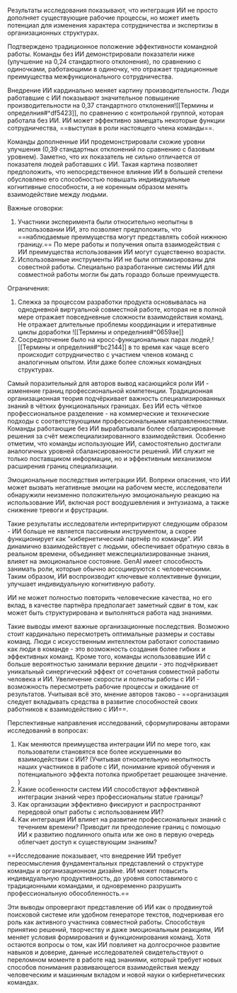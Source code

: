
Результаты исследования показывают, что интеграция ИИ не просто дополняет существующие рабочие процессы, но может иметь потенциал для изменения характера сотрудничества и экспертизы в организационных структурах.

Подтверждено традиционное положение эффективности командной работы. 
Команды без ИИ демонстрировали показатели ниже (улучшение на 0,24 стандартного отклонения), по сравнению с одиночками, работающими в
одиночку, что отражает традиционные преимущества межфункционального сотрудничества. 

Внедрение ИИ кардинально меняет картину производительности.
Люди работавшие с ИИ показывают значительное повышение производительности на 0,37 стандартного отклонения![[Термины и определния#^df5423]], по сравнению с контрольной группой, которая работала без ИИ.
ИИ может эффективно замещать некоторые функции сотрудничества, ==выступая в роли настоящего члена команды==.

Команды дополненные ИИ продемонстрировали схожие уровни улучшения (0,39 стандартных отклонений по сравнению с базовым уровнем). 
Заметно, что их показатель не сильно отличается от показателя людей работавших с ИИ. 
Такая картина позволяет предположить, что непосредственное влияние ИИ в большей степени обусловлено его способностью повышать индивидуальные когнитивные способности, а не коренным образом менять взаимодействие между людьми. 

Важные оговорки: 
1. Участники эксперимента были относительно неопытны в использовании ИИ, это позволяет предположить, что ==наблюдаемые преимущества могут представлять собой нижнюю границу.== По мере работы и получения опыта взаимодействия с ИИ преимущества использования ИИ могут существенно возрасти. 
2. Использованные инструменты ИИ не были оптимизированы для совестной работы. Специально разработанные системы ИИ для совместной работы могли бы дать гораздо больше преимуществ.

Ограничения: 
1. Слежка за процессом разработки продукта основывалась на однодневной виртуальной совместной работе, которая не в полной мере отражает повседневные сложности взаимодействия команд. Не отражает длительные проблемы координации и итеративные циклы доработки ![[Термины и определния#^0659ae]]
2.  Сосредоточение было на  кросс-функциональных парах людей,![[Термины и определния#^bc2144]]  в то время как чаще всего происходит сотрудничество с участием членов команд с аналогичным опытом. Или даже более сложных командных структурах.

Самый поразительный для авторов вывод касающийся роли ИИ - изменение границ профессиональной компетенции. Традиционная организационная теория подчёркивает важность специализированных знаний в чётких функциональных границах.  Без ИИ есть чёткое профессиональное  разделение - на коммерческие и технические подходы с соответствующими профессиональными направленностями. 
Команды работающие без ИИ вырабатывали более сбалансированные решения за счёт межспециализированного взаимодействия. 
Особенно отметим, что команды использующие ИИ, самостоятельно достигали аналогичных уровней сбалансированности решений. 
ИИ служит не только поставщиком информации, но и эффективным механизмом расширения границ специализации.

Эмоциональные последствия интеграции ИИ. 
Вопреки опасения, что ИИ может вызвать негативные эмоции на рабочем месте, исследователи обнаружили неизменно положительную эмоциональную реакцию на использование ИИ, включая рост воодушевления и энтузиазма, а также снижение
тревоги и фрустрации. 

Такие результаты исследователи интерпритируют следующим образом - ИИ больше не является пассивным инструментом, а скорее функционирует как "кибернетический партнёр по команде". 
ИИ динамично взаимодействует с людьми, обеспечивает обратную связь в реальном времени, объединяет межспециализированные знания, влияет на эмоциональное состояние.
GenAI имеет способность занимать роли, которые обычно ассоциируются с человеческими. Таким образом, ИИ воспроизводит ключевые коллективные функции, улучшает индивидуальную когнитивную работу. 

ИИ не может полностью повторить человеческие качества, но его вклад, в качестве партнёра предполагает заметный сдвиг в том, как может быть структурирована и выполняться работа над знаниями. 

Такие выводы имеют важные организационные последствия. 
	Возможно стоит кардинально пересмотреть оптимальные размеры и составы команд.  Люди с искусственным интеллектом работают сопоставимо как люди в команде - это возможность создания более гибких и эффективных команд. Кроме того, команды использовавшие ИИ с больше вероятностью занимали верхние децили - это подчёркивает уникальный синергический эффект от сочетания совместной работы человека и ИИ. Увеличение скорости и полноты работы с ИИ - возможность пересмотреть рабочие процессы и ожидание от результатов. Учитывая всё это, мнение авторов таково - ==организация следует вкладывать средства в развитие способностей своих работников к взаимодействию с ИИ==.

Перспективные направления исследований, сформулированы авторами исследований в вопросах: 
1. Как меняются преимущества интеграции ИИ по мере того, как пользователи становятся все более искушенными во взаимодействии с ИИ? (Учитывая относительную неопытность наших участников в работе с ИИ, понимание кривой обучения и потенциального эффекта потолка приобретает решающее значение. )
2. Какие особенности систем ИИ способствуют эффективной интеграции знаний через профессиональны statuе границы? 
3. Как организации эффективно фиксируют и распространяют передовой опыт работы с использованием ИИ? 
4. Как интеграция ИИ влияет на развитие профессиональных знаний с течением времени? Приводит ли преодоление границ с помощью ИИ к развитию подлинного опыта или же оно в первую очередь облегчает доступ к  существующим знаниям?

 ==Исследование показывает, что внедрение ИИ требует переосмысления фундаментальных представлений о структуре команды и организационном дизайне. ИИ может повысить индивидуальную продуктивность, до уровня сопоставимого с традиционными командами, и одновременно разрушить профессиональную обособленность.==

Эти выводы опровергают представление об ИИ как о продвинутой поисковой системе или удобном генераторе текстов, подчеркивая его роль как активного участника совместной работы. Способствуя принятию решений, творчеству и даже эмоциональным реакциям, ИИ меняет условия формирования и функционирования команд. Хотя остаются вопросы о том, как ИИ повлияет на долгосрочное развитие навыков и доверие, данные исследователей свидетельствуют о переломном моменте в работе над знаниями, который требует новых способов понимания развивающегося взаимодействия между человеческим и машинным вкладом и новой науки о кибернетических командах.
